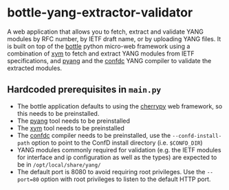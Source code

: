 # bottle-yang-extractor-validator

A web application that allows you to fetch, extract and validate YANG modules by RFC number, by IETF draft name, or by uploading YANG files. It is built on top of the [bottle](http://bottlepy.org/docs/dev/index.html) python micro-web framework using a combination of [xym](https://github.com/YangModels/yang/tree/master/tools/xym) to fetch and extract YANG modules from IETF specifications, and [pyang](https://github.com/mbj4668/pyang) and the [confdc](https://developer.cisco.com/site/confD/downloads/) YANG compiler to validate the extracted modules.

## Hardcoded prerequisites in `main.py`
- The bottle application defaults to using the [cherrypy](http://www.cherrypy.org/) web framework, so this needs to be preinstalled.
- The [pyang](https://github.com/mbj4668/pyang) tool needs to be preinstalled
- The [xym](https://github.com/xym-tool/xym) tool needs to be preinstalled
- The [confdc](https://developer.cisco.com/site/confD/downloads/) compiler needs to be preinstalled, use the `--confd-install-path` option to point to the ConfD install directory (i.e. `$CONFD_DIR`)
- YANG modules commonly required for validation (e.g. the IETF modules for interface and ip configuration as well as the types) are expected to be in `/opt/local/share/yang/`
- The default port is 8080 to avoid requiring root privileges. Use the `--port=80` option with root privileges to listen to the default HTTP port.